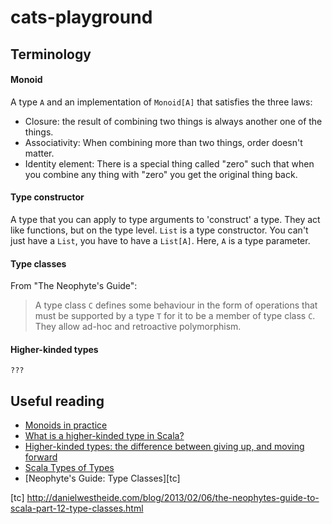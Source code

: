 # cats-playground

## Terminology

#### Monoid

A type `A` and an implementation of `Monoid[A]` that satisfies the three laws:

* Closure: the result of combining two things is always another one of the things.
* Associativity: When combining more than two things, order doesn't matter.
* Identity element: There is a special thing called "zero" such that when you combine any thing with "zero" you get the original thing back.

#### Type constructor

A type that you can apply to type arguments to 'construct' a type. They act like functions, but on the type level. `List` is a type constructor. You can't just have a `List`, you have to have a `List[A]`. Here, `A` is a type parameter.

#### Type classes

From "The Neophyte's Guide":

> A type class `C` defines some behaviour in the form of operations that must be supported by a type `T` for it to be a member of type class `C`. They allow ad-hoc and retroactive polymorphism.

#### Higher-kinded types

`???`

## Useful reading

* [Monoids in practice][monoids]
* [What is a higher-kinded type in Scala?][hkt]
* [Higher-kinded types: the difference between giving up, and moving forward][hkt2]
* [Scala Types of Types][tot]
* [Neophyte's Guide: Type Classes][tc]

[monoids]: https://fsharpforfunandprofit.com/posts/monoids-part2/
[hkt]: http://stackoverflow.com/questions/6246719/what-is-a-higher-kinded-type-in-scala
[hkt2]: http://typelevel.org/blog/2016/08/21/hkts-moving-forward.html
[tot]: http://ktoso.github.io/scala-types-of-types/
[tc] http://danielwestheide.com/blog/2013/02/06/the-neophytes-guide-to-scala-part-12-type-classes.html
